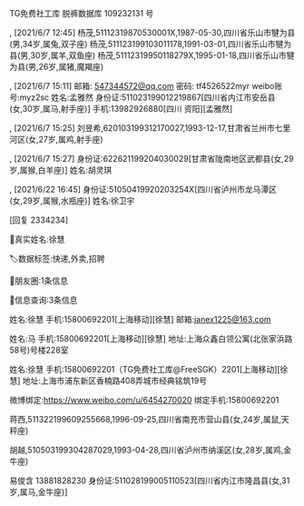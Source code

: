TG免费社工库 脱裤数据库 109232131 号
 
, [2021/6/7 12:45]
杨茂,51112319870530001X,1987-05-30,四川省乐山市犍为县(男,34岁,属兔,双子座)
杨茂,511123199103011178,1991-03-01,四川省乐山市犍为县(男,30岁,属羊,双鱼座)
杨茂,51112319950118279X,1995-01-18,四川省乐山市犍为县(男,26岁,属猪,魔羯座)

, [2021/6/7 15:11]
邮箱: 547344572@qq.com
密码: tf4526522myr
weibo账号:myz2sc
姓名:孟雅然
身份证:511023199012219867[四川省内江市安岳县(女,30岁,属马,射手座)]
手机:13982926880[四川 资阳][孟雅然]

, [2021/6/7 15:25]
刘昱希,620103199312170027,1993-12-17,甘肃省兰州市七里河区(女,27岁,属鸡,射手座)

, [2021/6/7 15:27]
身份证:622621199204030029[甘肃省陇南地区武都县(女,29岁,属猴,白羊座)]
姓名:胡灵琪

, [2021/6/22 16:45]
身份证:51050419920203254X[四川省泸州市龙马潭区(女,29岁,属猴,水瓶座)]
姓名:徐卫宇

[回复 2334234]

👤真实姓名:徐慧

🏷数据标签:快递,外卖,招聘

🍩朋友圈:1条信息

🚀信息查询:3条信息

姓名:徐慧
手机:15800692201[上海移动][徐慧]
邮箱:janex1225@163.com

姓名:马
手机:15800692201[上海移动][徐慧]
地址:上海众鑫白领公寓(北张家浜路58号)号楼228室

姓名:徐慧
手机:15800692201（TG免费社工库@FreeSGK）2201[上海移动][徐慧]
地址:上海市浦东新区香楠路408弄城市经典铭筑19号

微博绑定:https://www.weibo.com/u/6454270020
绑定手机:15800692201

蒋西,511322199609255668,1996-09-25,四川省南充市营山县(女,24岁,属鼠,天秤座)

胡越,510503199304287029,1993-04-28,四川省泸州市纳溪区(女,28岁,属鸡,金牛座)

易俊含 13881828230 身份证:511028199005110523[四川省内江市隆昌县(女,31岁,属马,金牛座)]
